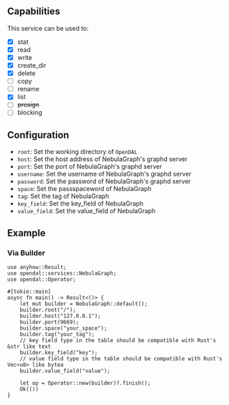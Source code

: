## Capabilities

This service can be used to:

- [x] stat
- [x] read
- [x] write
- [x] create_dir
- [x] delete
- [ ] copy
- [ ] rename
- [x] list
- [ ] ~~presign~~
- [ ] blocking

## Configuration

- `root`: Set the working directory of `OpenDAL`
- `host`: Set the host address of NebulaGraph's graphd server
- `port`: Set the port of NebulaGraph's graphd server
- `username`: Set the username of NebulaGraph's graphd server
- `password`: Set the password of NebulaGraph's graphd server
- `space`: Set the passspaceword of NebulaGraph
- `tag`: Set the tag of NebulaGraph
- `key_field`: Set the key_field of NebulaGraph
- `value_field`: Set the value_field of NebulaGraph

## Example

### Via Builder

```rust,no_run
use anyhow::Result;
use opendal::services::NebulaGraph;
use opendal::Operator;

#[tokio::main]
async fn main() -> Result<()> {
    let mut builder = NebulaGraph::default();
    builder.root("/");
    builder.host("127.0.0.1");
    builder.port(9669);
    builder.space("your_space");
    builder.tag("your_tag");
    // key field type in the table should be compatible with Rust's &str like text
    builder.key_field("key");
    // value field type in the table should be compatible with Rust's Vec<u8> like bytea
    builder.value_field("value");

    let op = Operator::new(builder)?.finish();
    Ok(())
}
```
